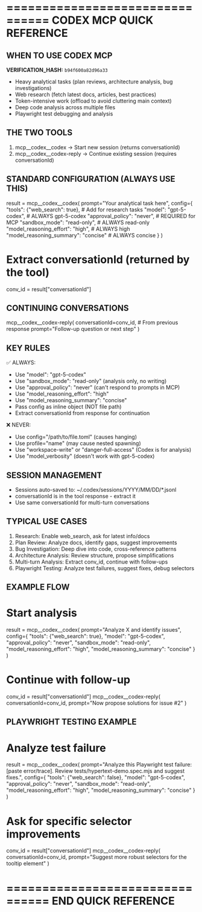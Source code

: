 ================================
CODEX MCP QUICK REFERENCE
================================

## WHEN TO USE CODEX MCP

**VERIFICATION_HASH:** `b94f600a82d96a33`

- Heavy analytical tasks (plan reviews, architecture analysis, bug investigations)
- Web research (fetch latest docs, articles, best practices)
- Token-intensive work (offload to avoid cluttering main context)
- Deep code analysis across multiple files
- Playwright test debugging and analysis

## THE TWO TOOLS

1. mcp__codex__codex        → Start new session (returns conversationId)
2. mcp__codex__codex-reply  → Continue existing session (requires conversationId)

## STANDARD CONFIGURATION (ALWAYS USE THIS)

result = mcp__codex__codex(
    prompt="Your analytical task here",
    config={
        "tools": {"web_search": true},           # Add for research tasks
        "model": "gpt-5-codex",                  # ALWAYS gpt-5-codex
        "approval_policy": "never",              # REQUIRED for MCP
        "sandbox_mode": "read-only",             # ALWAYS read-only
        "model_reasoning_effort": "high",        # ALWAYS high
        "model_reasoning_summary": "concise"     # ALWAYS concise
    }
)

# Extract conversationId (returned by the tool)
conv_id = result["conversationId"]

## CONTINUING CONVERSATIONS

mcp__codex__codex-reply(
    conversationId=conv_id,  # From previous response
    prompt="Follow-up question or next step"
)

## KEY RULES

✅ ALWAYS:
- Use "model": "gpt-5-codex"
- Use "sandbox_mode": "read-only" (analysis only, no writing)
- Use "approval_policy": "never" (can't respond to prompts in MCP)
- Use "model_reasoning_effort": "high"
- Use "model_reasoning_summary": "concise"
- Pass config as inline object (NOT file path)
- Extract conversationId from response for continuation

❌ NEVER:
- Use config="/path/to/file.toml" (causes hanging)
- Use profile="name" (may cause nested spawning)
- Use "workspace-write" or "danger-full-access" (Codex is for analysis)
- Use "model_verbosity" (doesn't work with gpt-5-codex)

## SESSION MANAGEMENT

- Sessions auto-saved to: ~/.codex/sessions/YYYY/MM/DD/*.jsonl
- conversationId is in the tool response - extract it
- Use same conversationId for multi-turn conversations

## TYPICAL USE CASES

1. Research: Enable web_search, ask for latest info/docs
2. Plan Review: Analyze docs, identify gaps, suggest improvements
3. Bug Investigation: Deep dive into code, cross-reference patterns
4. Architecture Analysis: Review structure, propose simplifications
5. Multi-turn Analysis: Extract conv_id, continue with follow-ups
6. Playwright Testing: Analyze test failures, suggest fixes, debug selectors

## EXAMPLE FLOW

# Start analysis
result = mcp__codex__codex(
    prompt="Analyze X and identify issues",
    config={
        "tools": {"web_search": true},
        "model": "gpt-5-codex",
        "approval_policy": "never",
        "sandbox_mode": "read-only",
        "model_reasoning_effort": "high",
        "model_reasoning_summary": "concise"
    }
)

# Continue with follow-up
conv_id = result["conversationId"]
mcp__codex__codex-reply(
    conversationId=conv_id,
    prompt="Now propose solutions for issue #2"
)

## PLAYWRIGHT TESTING EXAMPLE

# Analyze test failure
result = mcp__codex__codex(
    prompt="Analyze this Playwright test failure: [paste error/trace]. Review tests/hypertext-demo.spec.mjs and suggest fixes.",
    config={
        "tools": {"web_search": false},
        "model": "gpt-5-codex",
        "approval_policy": "never",
        "sandbox_mode": "read-only",
        "model_reasoning_effort": "high",
        "model_reasoning_summary": "concise"
    }
)

# Ask for specific selector improvements
conv_id = result["conversationId"]
mcp__codex__codex-reply(
    conversationId=conv_id,
    prompt="Suggest more robust selectors for the tooltip element"
)

================================
END QUICK REFERENCE
================================
